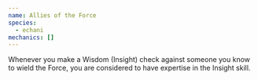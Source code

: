 ```yaml
---
name: Allies of the Force
species:
  - echani
mechanics: []
---
```

Whenever you make a Wisdom (Insight) check against someone you know to wield the Force, you are considered to have expertise in the Insight skill.
